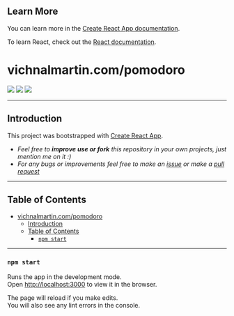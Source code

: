 ## Learn More

You can learn more in the [Create React App documentation](https://facebook.github.io/create-react-app/docs/getting-started).

To learn React, check out the [React documentation](https://reactjs.org/).

# vichnalmartin.com/pomodoro

![](https://img.shields.io/github/v/release/martinvichnal/pomodoro)
![](https://img.shields.io/github/last-commit/martinvichnal/pomodoro)
![](https://img.shields.io/github/issues/martinvichnal/pomodoro)

---

## Introduction

This project was bootstrapped with [Create React App](https://github.com/facebook/create-react-app).

- _Feel free to **improve use or fork** this repository in your own projects, just mention me on it :)_
- _For any bugs or improvements feel free to make an [issue](https://github.com/martinvichnal/pomodoro/issues) or make a [pull request](https://github.com/martinvichnal/pomodoro/pulls)_

---

## Table of Contents

- [vichnalmartin.com/pomodoro](#vichnalmartincompomodoro)
  - [Introduction](#introduction)
  - [Table of Contents](#table-of-contents)
    - [`npm start`](#npm-start)

---

### `npm start`

Runs the app in the development mode.\
Open [http://localhost:3000](http://localhost:3000) to view it in the browser.

The page will reload if you make edits.\
You will also see any lint errors in the console.
